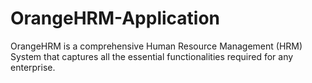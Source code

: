 # OrangeHRM-Application
OrangeHRM is a comprehensive Human Resource Management (HRM) System that captures all the essential functionalities required for any enterprise.
